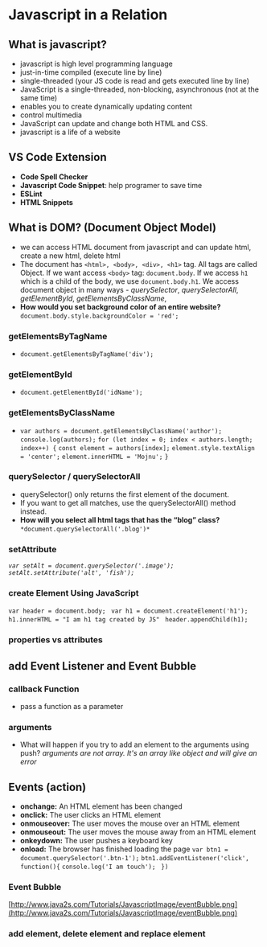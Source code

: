 # Javascript in a Relation
## What is javascript?
- javascript is high level programming language
- just-in-time compiled (execute line by line)
- single-threaded (your JS code is read and gets executed line by line)
- JavaScript is a single-threaded, non-blocking, asynchronous (not at the same time)
- enables you to create dynamically updating content
- control multimedia
- JavaScript can update and change both HTML and CSS.
- javascript is a life of a website

## VS Code Extension

- **Code Spell Checker**
- **Javascript Code Snippet**: help programer to save time
- **ESLint**
- **HTML Snippets**
##  What is DOM? (Document Object Model)
- we can access HTML document from javascript and can update html, create a new html, delete html
- The document has `<html>, <body>, <div>, <h1>` tag. All tags are called Object. If we want access `<body>` tag: `document.body`. If we access `h1` which is a child of the body, we use `document.body.h1`. We access document object in many ways -
*querySelector*,
*querySelectorAll*,
*getElementById*,
*getElementsByClassName*,
- **How would you set background color of an entire website?** `document.body.style.backgroundColor = 'red';`

### getElementsByTagName
- `document.getElementsByTagName('div');` 
### getElementById
- `document.getElementById('idName');`
### getElementsByClassName
- `var authors = document.getElementsByClassName('author');`
        `console.log(authors);`
        `for (let index = 0; index < authors.length; index++) {`
            `const element = authors[index];`
            `element.style.textAlign = 'center';`
            `element.innerHTML = 'Mojnu';`
        `}`
### querySelector / querySelectorAll
- querySelector() only returns the first element of the document. 
- If you want to get all matches, use the querySelectorAll() method instead.
- **How will you select all html tags that has the “blog” class?** `*document.querySelectorAll('.blog')*`

### setAttribute
*`var setAlt = document.querySelector('.image');`*
*`setAlt.setAttribute('alt', 'fish');`*

### create Element Using JavaScript
`var header = document.body;`
      ` var h1 = document.createElement('h1');`
       ` h1.innerHTML = "I am h1 tag created by JS"`
       ` header.appendChild(h1);`

### properties vs attributes

## add Event Listener and Event Bubble
### callback Function
- pass a function as a parameter

### arguments
- What will happen if you try to add an element to the arguments using push? *arguments are not array. It's an array like object and will give an error*

## Events (action)
- **onchange:**	An HTML element has been changed
- **onclick:**	The user clicks an HTML element
- **onmouseover:**	The user moves the mouse over an HTML element
- **onmouseout:**	The user moves the mouse away from an HTML element
- **onkeydown:**	The user pushes a keyboard key
- **onload:**	The browser has finished loading the page
`var btn1 = document.querySelector('.btn-1');`
        `btn1.addEventListener('click', function(){`
            `console.log('I am touch');`
       ` })`

### Event Bubble
[http://www.java2s.com/Tutorials/JavascriptImage/eventBubble.png](http://www.java2s.com/Tutorials/JavascriptImage/eventBubble.png)

### add element, delete element and replace element